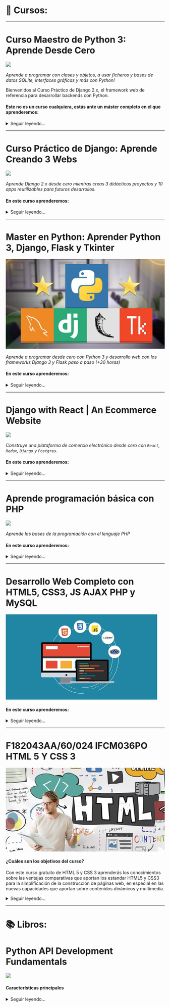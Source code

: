 # 💾 Cursos:
---
# Curso Maestro de Python 3: Aprende Desde Cero
[<img src="https://www.python.org/static/community_logos/python-logo-inkscape.svg">](https://www.udemy.com/course/python-3-al-completo-desde-cero/)

*Aprende a programar con clases y objetos, a usar ficheros y bases de datos SQLite, interfaces gráficas y más con Python!*

Bienvenidos al Curso Práctico de Django 2.x, el framework web de referencia para desarrollar backends con Python.


#### Este no es un curso cualquiera, estás ante un máster completo en el que aprenderemos:
<details>
  <summary>Seguir leyendo...</summary>

  **Dividido en cuatro fases con 130+ lecciones entre presentaciones, apuntes, ejercicios solucionados paso a paso y quizs:**

  - Fundamentos de programación
  - Optimización y manejo de datos
  - Programación Orientada a Objetos
  - Temas avanzados (mirad el el programa para saber más)
  - En muchas lecciones se enseña con ejemplos y ejercicios reales de mi propia experiencia como programador, en lugar de simples ejemplos teóricos.
</details>

--- 

# Curso Práctico de Django: Aprende Creando 3 Webs
[<img src="https://static.djangoproject.com/img/logos/django-logo-positive.png">](https://www.udemy.com/course/curso-django-2-practico-desarrollo-web-python-3/)

*Aprende Django 2.x desde cero mientras creas 3 didácticos proyectos y 10 apps reutilizables para futuros desarrollos.*

#### En este curso aprenderemos:
<details>
  <summary>Seguir leyendo...</summary>

**Proyectos:**

- Web Personal: un proyecto básico de introducción al framework, basado en la creación de una web sencilla con un portafolio dinámico y un panel de administrador para manejar los proyectos del portafolio.
- Web Empresarial: un proyecto intermedio para practicar lo aprendido e introducir nuevos conceptos, basado en realizar la web de presentación de una cafetería con varias secciones dinámicas manejadas desde el panel de administrador.
- Web Playground: un proyecto avanzado y de especialización, centrado puramente en el backend. Aquí aprenderás a manejar la autenticación y el registro de usuarios, a crear secciones internas sólo para usuarios identificados, perfiles de usuario y lo mejor de todo: un sistema de mensajería privada.

**Lo que aprenderás**

- Cómo funciona Django 2 y su MVT basado en Modelos, Vistas y Templates
- A desarrollar una colección de 10 apps reutilizables para tus futuros proyectos.
- A crear tus propios backends, con panel administrable, listos para darles un uso real.
- También aprenderás a desplegar Django en un servidor de producción gratuito en la nube.
- Obtendrás experiencia práctica con proyectos reales, como una web personal o para un negocio.
- Serás un experto en el uso de las CBV, las Vistas Basadas en Clases.
- Cómo gestionar usuarios, autenticación, registro y perfiles utilizando los módulos nativos de Django.
- Aprenderás a crear peticiones asíncronas utilizando la API Fetch de JavaScript
- Te introducirás en el desarrollo guiado por pruebas: el TDD (Test Driven Development).
- Y docenas de funcionalidades más: Tags, Contextos, Formularios, Mixins, CRUD, Paginación, Señales, Managers, Tests...

</details>

---
# Master en Python: Aprender Python 3, Django, Flask y Tkinter
[![Master en Python: Aprender Python 3, Django, Flask y Tkinter](./pictures/maxresdefault.jpg)](https://www.udemy.com/share/102OwsAksbcFlRQn4)

*Aprende a programar desde cero con Python 3 y desarrollo web con los frameworks Django 3 y Flask paso a paso (+30 horas)*

#### En este curso aprenderemos:
<details>
  <summary>Seguir leyendo...</summary>

  - Programación desde cero y paso a paso, sin necesidad de tener conocimientos previos.
  - Python, uno de los lenguajes de programación más populares en la actualidad.
  - POO, Programación Orientada a Objetos en Python.
  - Bases de datos SQL, trabajando en conjunto con nuestros desarrollos.
  - Módulos y frameworks, para dar el salto profesional con Python.
  - Tkinter, para crear aplicaciones de escritorio con interfaz gráfica.
  - Desarrollo web, creando varios proyectos web.
  - Django, el framework de desarrollo web para Python más popular y demandado por las empresas.
  - Flask, el moderno framework para desarrollar aplicaciones web.
  - Habilidades full-stack, haciendo cientos de ejercicios, prácticas y proyectos completos.
  - Si quieres ser programador o desarrollador web profesional, o incluso si ya te dedicas al esto, aprender a trabajar con estas tecnologías y frameworks es casi obligatorio.
  - La metodología de aprendizaje es la ideal:
    - Todo explicado desde cero y paso a paso.
    - Decenas de horas de contenido en clases en vídeo (30 horas y subiendo).
    - Cientos de prácticas y ejercicios.

  **Al finalizar el curso:**
  - Sabrás programar y tendrás conocimientos para aplicarlos a cualquier lenguaje de programación.
  - Sabrás crear aplicaciones de escritorio.
  - Sabrás crear sitios y aplicaciones web.
  - Dominarás Python y sus frameworks más importantes (mencionados anteriormente) para desarrollar proyectos o aplicarlos a proyectos ya existentes.

  Durante las más de 30 horas del curso verás como desarrollar varios proyectos multiplataforma y haremos cientos de ejercicios con todo lo que enseñamos.

  **Algunos de los proyectos que desarrollaremos desde cero:**
  - Una aplicación de linea de comandos con Python y SQL.
  - Una aplicación de escritorio completa con Tkinter.
  - Varias aplicaciones web con Django.
  - Proyectos web con Flask.
  - Trataremos todos los temas paso a paso y poco a poco hasta conseguir un buen nivel en Programación, Python, MySQL, SQLite, POO, Tkinker, Django 3, Flask, etc.

</details>

---
# Django with React | An Ecommerce Website
[<img src="https://s3.eu-central-1.wasabisys.com/courseupload/2021/02/Screen-Shot-2021-02-02-at-11.25.34-AM.png">](https://www.udemy.com/share/1043DYAksbcFlRQn4=/)

*Construye una plataforma de comercio electrónico desde cero con `React`, `Redux`, `Django` y `Postgres`.*

#### En este curso aprenderemos:
<details>
  <summary>Seguir leyendo...</summary>

#### En este curso, construiremos una aplicación de comercio electrónico / carrito de la compra completamente personalizada desde cero utilizando Django y REACT con la siguiente funcionalidad...

- Carrito de compras completo.
- Comentarios y valoraciones de productos.
- Carrusel de productos principales.
- Paginación de productos.
- Búsqueda de productos.
- Perfil de usuario con pedidos.
- Gestión de productos por parte del administrador.
- Gestión de usuarios administrativos.
- Página de detalles del pedido del administrador.
- Opción de marcar los pedidos como entregados.
- Proceso de compra (envío, forma de pago, etc.).
- Integración de PayPal / tarjeta de crédito.

#### Este no es un curso de documentación. Se trata de un curso en el que se puede participar y ensuciarse las manos y, al final, tener un proyecto real para utilizar y poner en su cartera. Usted aprenderá lo siguiente al completar este curso:

- React con Componentes Funcionales y Hooks.
- Enrutador React.
- Librería React-Bootstrap UI.
- Cómo estructurar los componentes.
- Estado a nivel de componente y props.
- Gestión del estado global con Redux (Actions & Reducers).
- Uso del estado Redux en los componentes (useDispatch & useSelector).
- Creación de un back end extenso con Express.
- Autenticación JWT (tokens web JSON).
- Manejador de errores personalizado.
- Integración de la API de PayPal.
- Despliegue del proyecto.

*Y mucho más...*

#### Este proyecto es una colaboración con `Brad Traversy` donde tomaremos su curso original de comercio electrónico MEARN Stack y lo construiremos con un backend `Django` en lugar de Node, JS y Express. Brad y yo decidimos que sería divertido rehacer exactamente el mismo proyecto con un backend/API de Django y conectarlo al mismo frontend/diseño de React.

*Mi esperanza es que aprendas no sólo a construir esta aplicación sino a añadirle tus propias características. Aprendemos mejor construyendo y personalizando nuestros propios proyectos.*

</details>

---
# Aprende programación básica con PHP
[<img src="https://tutorialesenpdf.com/wp-content/uploads/2016/06/php-tutorial-pdf.jpg">](https://www.udemy.com/course/aprende-programacion-basica-con-php/)

*Aprende las bases de la programación con el lenguaje PHP*

#### En este curso aprenderemos:
<details>
  <summary>Seguir leyendo...</summary>

##### PHP es uno de los lenguajes de programación del momento, es sin duda el lenguaje en el lado del servidor más utilizado actualmente en el desarrollo de aplicaciones web  y cuenta con múltiples ventajas con respecto a otros.

En este curso irás desde un nivel cero aprendiendo poco a poco los fundamentos básicos de la programación usando PHP.

Al finalizar el curso entenderás como trabajar con los aspectos fundamentales de un lenguaje de programación y con las estructuras de control for, while, if, foreach usando PHP y tendrás la capacidad de seguir profundizando en el aprendizaje del lenguaje.

Trataremos los aspectos más importantes de un lenguaje, trabajo con variables, estructuras de control, parámetros GET, incluso haremos varios ejercicios prácticos.

Si quieres aprender lo básico de la programación con PHP sin dolor, practicando poco a poco, de forma fácil y en poco tiempo ¡este es tu curso!

Échale un vistazo al currículo del curso para ver todos temas que aprenderás.

Únete al curso y sin darte cuenta habrás aprendido las bases de la programación estructurada: ¡¡ Aprende programación básica con PHP !!

Tener las nociones básicas de la programación
Saber usar estructuras de control
Dar los primeros pasos con PHP

*¿Hay requisitos para realizar el curso?*
- HTML
- Trabajar con un sistema operativo

*¿Para quién es este curso?*
- Estudiantes
- Diseñadores
- Apasionados por la web

</details>


---
# Desarrollo Web Completo con HTML5, CSS3, JS AJAX PHP y MySQL
[![Desarrollo Web Completo con HTML5, CSS3, JS AJAX PHP y MySQL](./pictures/the-complete-web-developer-course.jpg)](https://www.udemy.com/course/aprende-programacion-basica-con-php/)


#### En este curso aprenderemos:
<details>
  <summary>Seguir leyendo...</summary>

##### Lo que aprenderás

- Convertir y crear sus propios diseños en páginas web
- Crear páginas web con HTML y CSS
- Escribir código JavaScript y jQuery
- Crear sitios web dínamicos con PHP y MYSQL
- Entender como funciona JavaScript y PHP
- Aplicar a un empleo de Desarrollador Web Junior
- Aprende AJAX, para crear páginas web dínamicas que cargaran información sin recargar la página
- Agregar pagos de PayPal a tus sitios web
- Crear aplicaciones CRUD con PHP y MySQL
- Crear aplicaciones seguras con PHP, Ajax y MySQL
- Crear un área de administración con AdminLTE, PHP y MySQL

</details>

---
# F182043AA/60/024 IFCM036PO HTML 5 Y CSS 3
[![F182043AA/60/024 IFCM036PO HTML 5 Y CSS 3](./pictures/html-lernen-t.jpg)](https://www.cursosfemxa.es/html5-css3-gratuito-online-estatal-tajamar-autonomos-erte-curso)


#### ¿Cuáles son los objetivos del curso?
Con este curso gratuito de HTML 5 y  CSS 3 aprenderás los conocimientos sobre las ventajas comparativas que aportan los estandar HTML5 y CSS3 para la simplificación de la construcción de páginas web, en especial en las nuevas capacidades que aportan sobre contenidos dinámicos y multimedia.

<details>
  <summary>Seguir leyendo...</summary>

##### ¿Qué vas a aprender?
- HTML5 y CSS3.

  - Elementos estructurales de HTML5.
  - Trabajando con esquemas HTML5.
  - Formularios HTML5.
  - Dibujar con el elemento canvas (Parte 1).
  - Dibujar con el elemento canvas (Parte 2).
  - Vídeo y audio en HTML5.
  - Introducción a CSS3 (Parte 1).
  - Introducción a CSS3 (Parte 2).

- FUNDAMENTOS DE JAVASCRIPT.
  - Introducción.
  - Introducción a JavaScript.
  - Fundamentos de programación.
  - Objetos y Arrays en JavaScript.
  - Los objetos location e history.
  - El objeto document.
  - El objeto form.
  - Modelo de Objetos del Documento (DOM)..
  - Manipulación del DOM.
  - Buenas prácticas.

##### ¿Cómo son las clases? 

Este curso se imparte en **modalidad online** con una duración de **40 horas**.  

La formación se realiza a través de nuestro **Campus Virtual**, dispondrás de todo el contenido didáctico en la plataforma del curso y estará accesible, desde el día de inicio de curso, las 24 horas todos los días de la semana. Además tendrás acceso a un equipo de tutores, a través del correo electrónico y/o el teléfono gratuito.

Si aún tienes dudas con esta modalidad, consulta nuestro post del Blog:  [7 Beneficios de la formación online](https://www.cursosfemxa.es/blog/13898-7-beneficios-de-la-formacion-online)

Formación 100% Subvencionada por:
[![](./pictures/logo_sepe_ministerio6.jpg)]()

</details>

---
# 📚 Libros:
# Python API Development Fundamentals
[<img src="https://static.packt-cdn.com/products/9781838983994/cover/smaller">](https://subscription.packtpub.com/book/web_development/9781838983994)

#### Características principales
<details>
  <summary>Seguir leyendo...</summary>

  - Profundice en el principio de la API RESTful
  - Aprender a construir una aplicación web escalable con la arquitectura de la API RESTfuly el framework Flask.
  - Conozca cuáles son las herramientas y la metodología exactas para probar sus aplicaciones y cómo utilizarlas.

  Lo que aprenderá:
  - Entender el concepto de una API RESTful.
  - Construir una API RESTful usando Flask y la extensión Flask-Restful.
  - Manipular una base de datos usando Flask-SQLAlchemy y Flask-Migrate.
  - Enviar correos electrónicos en texto plano y en formato HTML utilizando la API Mailgun.
  - Implementar una función de paginación utilizando Flask-SQLAlchemy.
  - Utilizar el almacenamiento en caché para mejorar el rendimiento de la API y obtener eficazmente la información más reciente.
  - Desplegar una aplicación en Heroku y probarla con Postman.

  Acerca de:
  Python es un lenguaje flexible que puede utilizarse para mucho más que el desarrollo de scripts. Conociendo el funcionamiento de las APIs RESTful de Python, podrás construir un potente backend para aplicaciones web y aplicaciones móviles usando Python.

  Darás tus primeros pasos construyendo una APIsencilla y aprendiendo cómo la interfaz web del frontend puede comunicarse con el backend. También aprenderás a serializar y deserializar objetos utilizando la librería marshmallow. A continuación, aprenderás a autenticar y autorizar a los usuarios utilizando Flask-JWT. También aprenderás a mejorar tus APIs añadiendo funciones útiles, como el correo electrónico, la carga de imágenes, la búsqueda y la paginación. Terminarás el libro desplegando tus APIsen la nube.

</details>

